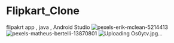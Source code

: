 # Flipkart_Clone
flipakrt   app , java , Android Studio
![pexels-erik-mclean-5214413](https://user-images.githubusercontent.com/99118017/224759430-614679c6-4673-4bbb-b8d7-fa340c696b22.jpg)
![pexels-matheus-bertelli-13870801](https://user-images.githubusercontent.com/99118017/224759457-ae298a23-42bd-4882-b067-15d5c067a315.jpg)
![Uploading Os0ytv.jpg…]()



